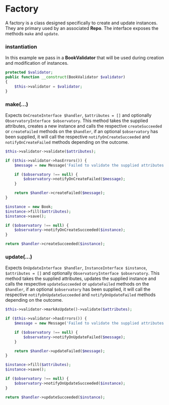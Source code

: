# Factory

A factory is a class designed specifically to create and update instances. They are primary used by an associated **Repo**. The interface exposes the methods `make` and `update`.

### instantiation

In this example we pass in a **BookValidator** that will be used during creation and modification of instances.

```php
protected $validator;
public function __construct(BookValidator $validator)
{
    $this->validator = $validator;
}
```

### make(...)

Expects `OnCreateInterface $handler`, `$attributes = []` and optionally `ObservatoryInterface $observatory`. This method takes the supplied attributes, creates a new instance and calls the respective `createSucceeded` or `createFailed` methods on the `$handler`, if an optional `$observatory` has been supplied, it will call the respective `notifyOnCreateSucceeded` and `notifyOnCreateFailed` methods depending on the outcome.

```php
$this->validator->validate($attributes);

if ($this->validator->hasErrors()) {
    $message = new Message('Failed to validate the supplied attributes', $this->validator);

    if ($observatory !== null) {
        $observatory->notifyOnCreateFailed($message);
    }

    return $handler->createFailed($message);
}

$instance = new Book;
$instance->fill($attributes);
$instance->save();

if ($observatory !== null) {
    $observatory->notifyOnCreateSucceeded($instance);
}

return $handler->createSucceeded($instance);
```

### update(...)

Expects `OnUpdateInterface $handler`, `InstanceInterface $instance`, `$attributes = []` and optionally `ObservatoryInterface $observatory`. This method takes the supplied attributes, updates the supplied instance and calls the respective `updateSucceeded` or `updateFailed` methods on the `$handler`, if an optional `$observatory` has been supplied, it will call the respective `notifyOnUpdateSucceeded` and `notifyOnUpdateFailed` methods depending on the outcome.

```php
$this->validator->markAsUpdate()->validate($attributes);

if ($this->validator->hasErrors()) {
    $message = new Message('Failed to validate the supplied attributes', $this->validator);

    if ($observatory !== null) {
        $observatory->notifyOnUpdateFailed($message);
    }

    return $handler->updateFailed($message);
}

$instance->fill($attributes);
$instance->save();

if ($observatory !== null) {
    $observatory->notifyOnUpdateSucceeded($instance);
}

return $handler->updateSucceeded($instance);
```